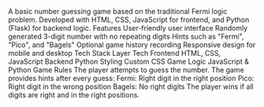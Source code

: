 A basic number guessing game based on the traditional Fermi logic problem. Developed with HTML, CSS, JavaScript for frontend, and Python (Flask) for backend logic.
Features
User-friendly user interface
Randomly generated 3-digit number with no repeating digits
Hints such as "Fermi", "Pico", and "Bagels"
Optional game history recording
Responsive design for mobile and desktop
Tech Stack
Layer	Tech
Frontend	HTML, CSS, JavaScript
Backend	Python 
Styling	Custom CSS
Game Logic	JavaScript & Python
Game Rules
The player attempts to guess the number.
The game provides hints after every guess:
Fermi: Right digit in the right position
Pico: Right digit in the wrong position
Bagels: No right digits
The player wins if all digits are right and in the right positions.
